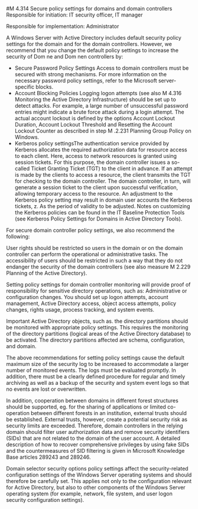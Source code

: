 #M 4.314 Secure policy settings for domains and domain controllers
Responsible for initiation: IT security officer, IT manager

Responsible for implementation: Administrator

A Windows Server with Active Directory includes default security policy settings for the domain and for the domain controllers. However, we recommend that you change the default policy settings to increase the security of Dom ne and Dom nen controllers by:

* Secure Password Policy Settings Access to domain controllers must be secured with strong mechanisms. For more information on the necessary password policy settings, refer to the Microsoft server-specific blocks.
* Account Blocking Policies Logging logon attempts (see also M 4.316 Monitoring the Active Directory Infrastructure) should be set up to detect attacks. For example, a large number of unsuccessful password entries might indicate a brute force attack during a login attempt. The actual account lockout is defined by the options Account Lockout Duration, Account Lockout Threshold and Resetting the Account Lockout Counter as described in step M .2.231 Planning Group Policy on Windows.
* Kerberos policy settingsThe authentication service provided by Kerberos allocates the required authorization data for resource access to each client. Here, access to network resources is granted using session tickets. For this purpose, the domain controller issues a so-called Ticket Granting Ticket (TGT) to the client in advance. If an attempt is made by the clients to access a resource, the client transmits the TGT for checking to the domain controller. The domain controller, in turn, will generate a session ticket to the client upon successful verification, allowing temporary access to the resource. An adjustment to the Kerberos policy setting may result in domain user accounts the Kerberos tickets, z. As the period of validity to be adjusted. Notes on customizing the Kerberos policies can be found in the IT Baseline Protection Tools (see Kerberos Policy Settings for Domains in Active Directory Tools).


For secure domain controller policy settings, we also recommend the following:

User rights should be restricted so users in the domain or on the domain controller can perform the operational or administrative tasks. The accessibility of users should be restricted in such a way that they do not endanger the security of the domain controllers (see also measure M 2.229 Planning of the Active Directory).

Setting policy settings for domain controller monitoring will provide proof of responsibility for sensitive directory operations, such as: Administrative or configuration changes. You should set up logon attempts, account management, Active Directory access, object access attempts, policy changes, rights usage, process tracking, and system events.

Important Active Directory objects, such as. the directory partitions should be monitored with appropriate policy settings. This requires the monitoring of the directory partitions (logical areas of the Active Directory database) to be activated. The directory partitions affected are schema, configuration, and domain.

The above recommendations for setting policy settings cause the default maximum size of the security log to be increased to accommodate a larger number of monitored events. The logs must be evaluated promptly. In addition, there must be a clearly defined procedure for regular and timely archiving as well as a backup of the security and system event logs so that no events are lost or overwritten.

In addition, cooperation between domains in different forest structures should be supported, eg. for the sharing of applications or limited co-operation between different forests in an institution, external trusts should be established. External trusts, however, create a potential security risk as security limits are exceeded. Therefore, domain controllers in the relying domain should filter user authorization data and remove security identifiers (SIDs) that are not related to the domain of the user account. A detailed description of how to recover comprehensive privileges by using fake SIDs and the countermeasures of SID filtering is given in Microsoft Knowledge Base articles 289243 and 289246.

Domain selector security options policy settings affect the security-related configuration settings of the Windows Server operating systems and should therefore be carefully set. This applies not only to the configuration relevant for Active Directory, but also to other components of the Windows Server operating system (for example, network, file system, and user logon security configuration settings).



